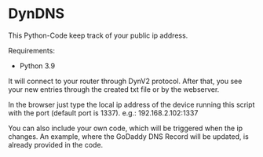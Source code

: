 # DynDNS

This Python-Code keep track of your public ip address.

Requirements:
- Python 3.9

It will connect to your router through DynV2 protocol.
After that, you see your new entries through the created txt file or by the webserver.

In the browser just type the local ip address of the device running this script with the port (default port is 1337).
e.g.: 192.168.2.102:1337

You can also include your own code, which will be triggered when the ip changes.
An example, where the GoDaddy DNS Record will be updated, is already provided in the code.
